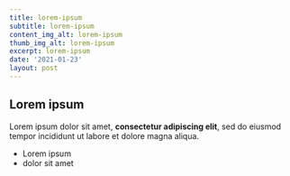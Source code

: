 ```yaml
---
title: lorem-ipsum
subtitle: lorem-ipsum
content_img_alt: lorem-ipsum
thumb_img_alt: lorem-ipsum
excerpt: lorem-ipsum
date: '2021-01-23'
layout: post
---
```

## Lorem ipsum

Lorem ipsum dolor sit amet, **consectetur adipiscing elit**, sed do eiusmod tempor incididunt ut labore et dolore magna aliqua.

- Lorem ipsum
- dolor sit amet